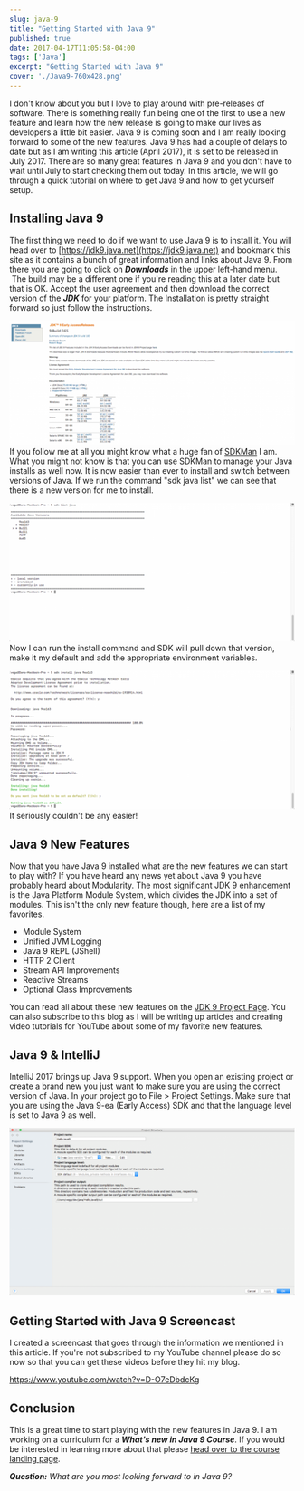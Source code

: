 ```yaml
---
slug: java-9
title: "Getting Started with Java 9"
published: true
date: 2017-04-17T11:05:58-04:00
tags: ['Java']
excerpt: "Getting Started with Java 9"
cover: './Java9-760x428.png'
---
```


I don't know about you but I love to play around with pre-releases of software. There is something really fun being one of the first to use a new feature and learn how the new release is going to make our lives as developers a little bit easier. Java 9 is coming soon and I am really looking forward to some of the new features. Java 9 has had a couple of delays to date but as I am writing this article (April 2017), it is set to be released in July 2017. There are so many great features in Java 9 and you don't have to wait until July to start checking them out today. In this article, we will go through a quick tutorial on where to get Java 9 and how to get yourself setup. 

## Installing Java 9

The first thing we need to do if we want to use Java 9 is to install it. You will head over to [https://jdk9.java.net](https://jdk9.java.net) and bookmark this site as it contains a bunch of great information and links about Java 9. From there you are going to click on **_Downloads_** in the upper left-hand menu.  The build may be a different one if you're reading this at a later date but that is OK. Accept the user agreement and then download the correct version of the _**JDK**_ for your platform. The Installation is pretty straight forward so just follow the instructions.  

![Java 9 Downloads](./2017-04-17_09-02-12-1024x448.png) If you follow me at all you might know what a huge fan of [SDKMan](http://sdkman.io/) I am. What you might not know is that you can use SDKMan to manage your Java installs as well now. It is now easier than ever to install and switch between versions of Java. If we run the command "sdk java list" we can see that there is a new version for me to install.  

![SDK Install Java 9](./2017-04-17_09-10-58-1024x498.png) Now I can run the install command and SDK will pull down that version, make it my default and add the appropriate environment variables.  

![Installing Java 9 from SDKMan](./2017-04-17_09-16-10-1024x498.png) It seriously couldn't be any easier! 

## Java 9 New Features

Now that you have Java 9 installed what are the new features we can start to play with? If you have heard any news yet about Java 9 you have probably heard about Modularity. The most significant JDK 9 enhancement is the Java Platform Module System, which divides the JDK into a set of modules. This isn't the only new feature though, here are a list of my favorites. 

*   Module System
*   Unified JVM Logging
*   Java 9 REPL (JShell)
*   HTTP 2 Client
*   Stream API Improvements
*   Reactive Streams
*   Optional Class Improvements

You can read all about these new features on the [JDK 9 Project Page](http://openjdk.java.net/projects/jdk9/). You can also subscribe to this blog as I will be writing up articles and creating video tutorials for YouTube about some of my favorite new features. 

## Java 9 & IntelliJ 

IntelliJ 2017 brings up Java 9 support. When you open an existing project or create a brand new you just want to make sure you are using the correct version of Java. In your project go to File > Project Settings. Make sure that you are using the Java 9-ea (Early Access) SDK and that the language level is set to Java 9 as well.  

![IntelliJ Java 9 Support](./2017-04-17_10-02-29-1024x602.png)

## Getting Started with Java 9 Screencast

I created a screencast that goes through the information we mentioned in this article. If you're not subscribed to my YouTube channel please do so now so that you can get these videos before they hit my blog.  

https://www.youtube.com/watch?v=D-O7eDbdcKg

## Conclusion

This is a great time to start playing with the new features in Java 9. I am working on a curriculum for a **_What's new in Java 9 Course_**. If you would be interested in learning more about that please [head over to the course landing page](https://danvega.dev/java-9).  

_**Question:** What are you most looking forward to in Java 9?_